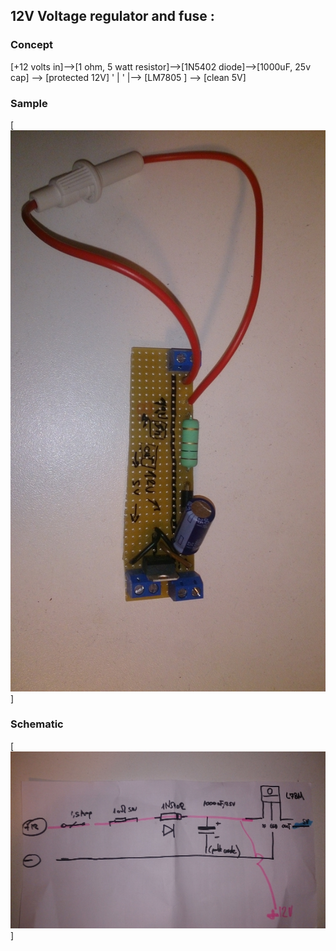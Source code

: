 ## 12V Voltage regulator and fuse : 

### Concept
[+12 volts in]-->[1 ohm, 5 watt resistor]-->[1N5402 diode]-->[1000uF, 25v cap]  --> [protected 12V]
'                                                                               |
'                                                                               |--> [LM7805 ] --> [clean 5V]

### Sample
[![N|Solid](https://github.com/nliaudat/robot-drummer/raw/master/Img_Vid/12V_voltage_regulator.jpg)]


### Schematic
[![N|Solid](https://github.com/nliaudat/robot-drummer/raw/master/Img_Vid/12V_voltage_protection_5v_schematic.jpg)]
